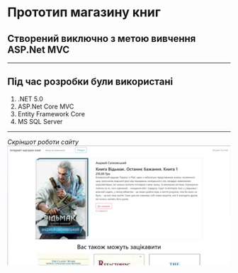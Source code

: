# Прототип магазину книг
## Створений виключно з метою вивчення ASP.Net MVC
____
## Під час розробки були використані
1. .NET 5.0
2. ASP.Net Core MVC
3. Entity Framework Core
4. MS SQL Server
____
*Скріншот роботи сайту*
![img](img.png)
